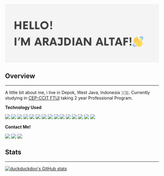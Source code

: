 
![header](header.png "Looks like you're hovering this image")

## Overview
---
A little bit about me, i live in Depok, West Java, Indonesia :indonesia:. Currently studying in [CEP-CCIT FTUI](https://ccit.eng.ui.ac.id/) taking 2 year Professional Program. 

**Technology Used**

![](https://img.shields.io/badge/Javascript-black?style=for-the-badge&logo=javascript)
![](https://img.shields.io/badge/html5-black?style=for-the-badge&logo=html5)
![](https://img.shields.io/badge/css-black?style=for-the-badge&logo=css3)
![](https://img.shields.io/badge/python-black?style=for-the-badge&logo=python&labelColor)
![](https://img.shields.io/badge/dart-blue?style=for-the-badge&logo=dart&color=black&logoColor=blue)
![](https://img.shields.io/badge/nodejs-blue?style=for-the-badge&logo=nodedotjs&color=black)
![](https://img.shields.io/badge/flutter-blue?style=for-the-badge&logo=flutter&color=black&logoColor=blue)
![](https://img.shields.io/badge/postgresql-blue?style=for-the-badge&logo=postgresql&color=black&logoColor=blue)
![](https://img.shields.io/badge/Visual_studio_code-blue?style=for-the-badge&logo=visualstudiocode&color=black&logoColor=blue)
![](https://img.shields.io/badge/VScodium-blue?style=for-the-badge&logo=vscodium&color=black&logoColor=blue)
![](https://img.shields.io/badge/postman-blue?style=for-the-badge&logo=postman&color=black&logoColor=orange)
![](https://img.shields.io/badge/express-blue?style=for-the-badge&logo=express&color=black&logoColor=white)
![](https://img.shields.io/badge/kotlin-blue?style=for-the-badge&logo=kotlin&color=black&logoColor=white)
![](https://img.shields.io/badge/android-blue?style=for-the-badge&logo=android&color=black&logoColor=lightGreen)
![](https://img.shields.io/badge/docker-blue?style=for-the-badge&logo=docker&color=black)


**Contact Me!**

[<img src="https://img.shields.io/badge/instagram-blue?style=for-the-badge&logo=instagram&color=black&">](https://www.instagram.com/ineednameee/)
[<img src="https://img.shields.io/badge/linkedin-blue?style=for-the-badge&logo=linkedin&color=black&logoColor=blue">](https://www.linkedin.com/in/arajdian-altaf-a13a8a27a/)
[<img src="https://img.shields.io/badge/arajdianaltaf123-blue?style=for-the-badge&logo=gmail&color=black">]( mailto:arajdianaltaf123@gmail.com)

## Stats
---
[![duckduckdoo's GitHub stats](https://github-readme-stats.vercel.app/api?username=DuckOfTheBooBoo&show_icons=true&theme=dracula)](https://github.com/anuraghazra/github-readme-stats)

<!---
DuckOfTheBooBoo/DuckOfTheBooBoo is a ✨ special ✨ repository because its `README.md` (this file) appears on your GitHub profile.
You can click the Preview link to take a look at your changes.
--->
